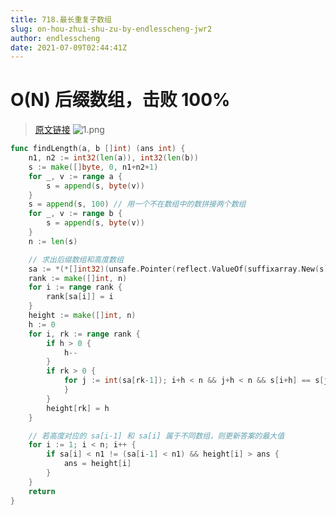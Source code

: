 ```yaml
---
title: 718.最长重复子数组
slug: on-hou-zhui-shu-zu-by-endlesscheng-jwr2
author: endlesscheng
date: 2021-07-09T02:44:41Z
---
```

# O(N) 后缀数组，击败 100%
 
> [原文链接](https://leetcode.cn/problems/maximum-length-of-repeated-subarray/solution/on-hou-zhui-shu-zu-by-endlesscheng-jwr2)
![1.png](https://pic.leetcode-cn.com/1625799020-hzjuNa-1.png)


```go
func findLength(a, b []int) (ans int) {
    n1, n2 := int32(len(a)), int32(len(b))
    s := make([]byte, 0, n1+n2+1)
    for _, v := range a {
        s = append(s, byte(v))
    }
    s = append(s, 100) // 用一个不在数组中的数拼接两个数组
    for _, v := range b {
        s = append(s, byte(v))
    }
    n := len(s)

    // 求出后缀数组和高度数组
    sa := *(*[]int32)(unsafe.Pointer(reflect.ValueOf(suffixarray.New(s)).Elem().FieldByName("sa").Field(0).UnsafeAddr()))
    rank := make([]int, n)
    for i := range rank {
        rank[sa[i]] = i
    }
    height := make([]int, n)
    h := 0
    for i, rk := range rank {
        if h > 0 {
            h--
        }
        if rk > 0 {
            for j := int(sa[rk-1]); i+h < n && j+h < n && s[i+h] == s[j+h]; h++ {
            }
        }
        height[rk] = h
    }

    // 若高度对应的 sa[i-1] 和 sa[i] 属于不同数组，则更新答案的最大值
    for i := 1; i < n; i++ {
        if sa[i] < n1 != (sa[i-1] < n1) && height[i] > ans {
            ans = height[i]
        }
    }
    return
}
```
